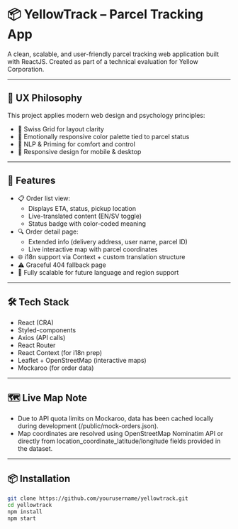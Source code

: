 # 📦 YellowTrack – Parcel Tracking App

A clean, scalable, and user-friendly parcel tracking web application built with ReactJS. Created as part of a technical evaluation for Yellow Corporation.

---

## 🧠 UX Philosophy

This project applies modern web design and psychology principles:

- 🎯 Swiss Grid for layout clarity
- 🎨 Emotionally responsive color palette tied to parcel status
- 🧠 NLP & Priming for comfort and control
- 📱 Responsive design for mobile & desktop

---

## 🚀 Features

- 📋 Order list view:
  - Displays ETA, status, pickup location
  - Live-translated content (EN/SV toggle)
  - Status badge with color-coded meaning
- 🔍 Order detail page:
  - Extended info (delivery address, user name, parcel ID)
  - Live interactive map with parcel coordinates
- 🌐 i18n support via Context + custom translation structure
- ⚠️ Graceful 404 fallback page
- 💬 Fully scalable for future language and region support

---

## 🛠 Tech Stack

- React (CRA)
- Styled-components
- Axios (API calls)
- React Router
- React Context (for i18n prep)
- Leaflet + OpenStreetMap (interactive maps)
- Mockaroo (for order data)

---

## 🗺 Live Map Note
- Due to API quota limits on Mockaroo, data has been cached locally during development (/public/mock-orders.json).
- Map coordinates are resolved using OpenStreetMap Nominatim API or directly from location_coordinate_latitude/longitude fields provided in the dataset.
  
---

## 📦 Installation

```bash
git clone https://github.com/yourusername/yellowtrack.git
cd yellowtrack
npm install
npm start
